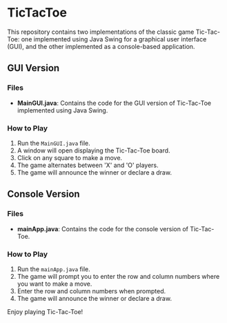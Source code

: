 # TicTacToe

This repository contains two implementations of the classic game Tic-Tac-Toe: one implemented using Java Swing for a graphical user interface (GUI), and the other implemented as a console-based application.

## GUI Version

### Files
- **MainGUI.java**: Contains the code for the GUI version of Tic-Tac-Toe implemented using Java Swing.

### How to Play
1. Run the `MainGUI.java` file.
2. A window will open displaying the Tic-Tac-Toe board.
3. Click on any square to make a move.
4. The game alternates between 'X' and 'O' players.
5. The game will announce the winner or declare a draw.

## Console Version

### Files
- **mainApp.java**: Contains the code for the console version of Tic-Tac-Toe.

### How to Play
1. Run the `mainApp.java` file.
2. The game will prompt you to enter the row and column numbers where you want to make a move.
3. Enter the row and column numbers when prompted.
4. The game will announce the winner or declare a draw.

Enjoy playing Tic-Tac-Toe!
